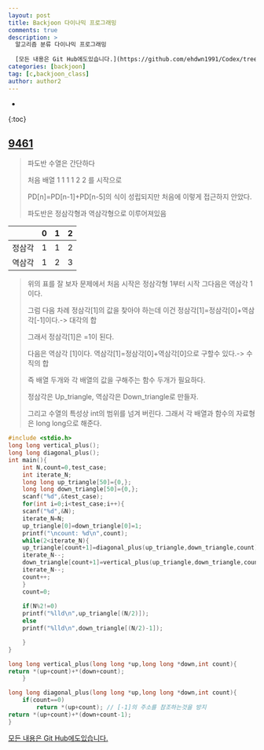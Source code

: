 ```yaml
---
layout: post
title: Backjoon 다이나믹 프로그래밍
comments: true
description: >
  알고리즘 분류 다이나믹 프로그래밍
  
  [모든 내용은 Git Hub에도있습니다.](https://github.com/ehdwn1991/Codex/tree/master/backjoon/Dynamic)
categories: [backjoon]
tag: [c,backjoon_class]
author: author2
---
```

* 
{:toc}
## [9461](https://www.acmicpc.net/problem/9461)

> 파도반 수열은 간단하다
>
> 처음 배열 1 1 1 1 2 2 를 시작으로 
>
> PD[n]=PD[n-1]+PD[n-5]의 식이 성립되지만 처음에 이렇게 접근하지 안았다.
>
> 파도반은 정삼각형과 역삼각형으로 이루어져있음

|        |  0   |  1   |  2   |
| :----: | :--: | :--: | :--: |
| 정삼각 |  1   |  1   |  2   |
| 역삼각 |  1   |  2   |  3   |

> 위의 표를 잘 보자 문제에서 처음 시작은 정삼각형 1부터 시작 그다음은 역삼각 1이다.
>
> 그럼 다음 차례 정삼각[1]의 값을 찾아야 하는데 이건 정삼각[1]=정삼각[0]+역삼각[-1]이다.-> 대각의 합
>
> 그래서 정삼각[1]은 =1이 된다.
>
> 다음은 역삼각 [1]이다. 역삼각[1]=정삼각[0]+역삼각[0]으로 구할수 있다.-> 수직의 합
>
> 즉 배열 두개와 각 배열의 값을 구해주는 함수 두개가 필요하다.
>
> 정삼각은  Up_triangle, 역삼각은 Down_triangle로 만들자.
>
> 그리고 수열의 특성상 int의 범위를 넘겨 버린다.  그래서 각 배열과 함수의 자료형은 long long으로 해준다.

```c
#include <stdio.h>
long long vertical_plus();
long long diagonal_plus();
int main(){
	int N,count=0,test_case;
	int iterate_N; 	
	long long up_triangle[50]={0,};
	long long down_triangle[50]={0,};
	scanf("%d",&test_case);
	for(int i=0;i<test_case;i++){
	scanf("%d",&N);
	iterate_N=N;
	up_triangle[0]=down_triangle[0]=1;
	printf("\ncount: %d\n",count);
	while(2<iterate_N){
	up_triangle[count+1]=diagonal_plus(up_triangle,down_triangle,count);
	iterate_N--;
	down_triangle[count+1]=vertical_plus(up_triangle,down_triangle,count);
	iterate_N--;
	count++;
	}
	count=0;
	
	if(N%2!=0)
	printf("%lld\n",up_triangle[(N/2)]);
	else
	printf("%lld\n",down_triangle[(N/2)-1]);

	}
}

long long vertical_plus(long long *up,long long *down,int count){
return *(up+count)+*(down+count);
	}

long long diagonal_plus(long long *up,long long *down,int count){
	if(count==0)
		return *(up+count); // [-1]의 주소를 참조하는것을 방지
return *(up+count)+*(down+count-1);
}
```



[모든 내용은 Git Hub에도있습니다.](https://github.com/ehdwn1991/Codex/tree/master/backjoon/Dynamic)